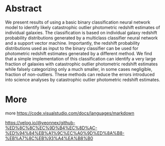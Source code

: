 # Abstract

We present results of using a basic binary classification neural network model to identify likely catastrophic
outlier photometric redshift estimates of individual galaxies. The classification is based on individual galaxy
redshift probability distributions generated by a multiclass classifier neural network and a support vector machine.
Importantly, the redshift probability distributions used as input to the binary classifier can be used for photometric
redshift estimates generated by a different method. We find that a simple implementation of this classification
can identify a very large fraction of galaxies with catastrophic outlier photometric redshift estimates while falsely
categorizing only a much smaller, in some cases negligible, fraction of non-outliers. These methods can reduce
the errors introduced into science analyses by catastrophic outlier photometric redshift estimates.

# More

more
https://code.visualstudio.com/docs/languages/markdown

https://velog.io/@yeonnex/github-%ED%8C%8C%EC%9D%B4%EC%8D%AC-%ED%94%84%EB%A1%9C%EC%A0%9D%ED%8A%B8-%EB%A7%8C%EB%93%A4%EA%B8%B0